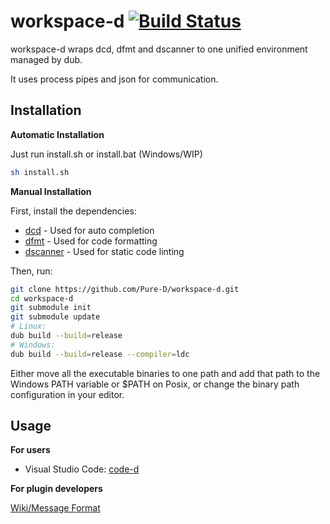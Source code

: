 # workspace-d [![Build Status](https://travis-ci.org/Pure-D/workspace-d.svg?branch=master)](https://travis-ci.org/Pure-D/workspace-d)

workspace-d wraps dcd, dfmt and dscanner to one unified environment managed by dub.

It uses process pipes and json for communication.

## Installation

**Automatic Installation**

Just run install.sh or install.bat (Windows/WIP)

```sh
sh install.sh
```

**Manual Installation**

First, install the dependencies:
 
* [dcd](https://github.com/Hackerpilot/DCD) - Used for auto completion
* [dfmt](https://github.com/Hackerpilot/dfmt) - Used for code formatting
* [dscanner](https://github.com/Hackerpilot/Dscanner) - Used for static code linting

Then, run:

```sh
git clone https://github.com/Pure-D/workspace-d.git
cd workspace-d
git submodule init
git submodule update
# Linux:
dub build --build=release
# Windows:
dub build --build=release --compiler=ldc
```

Either move all the executable binaries to one path and add that path to the Windows PATH
variable or $PATH on Posix, or change the binary path configuration in your editor.

## Usage

**For users**

* Visual Studio Code: [code-d](https://github.com/Pure-D/code-d)

**For plugin developers**

[Wiki/Message Format](https://github.com/Pure-D/workspace-d/wiki/Message-Format)
